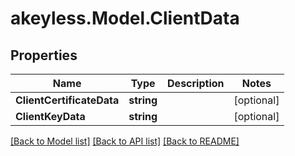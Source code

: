 # akeyless.Model.ClientData
## Properties

Name | Type | Description | Notes
------------ | ------------- | ------------- | -------------
**ClientCertificateData** | **string** |  | [optional] 
**ClientKeyData** | **string** |  | [optional] 

[[Back to Model list]](../README.md#documentation-for-models) [[Back to API list]](../README.md#documentation-for-api-endpoints) [[Back to README]](../README.md)

